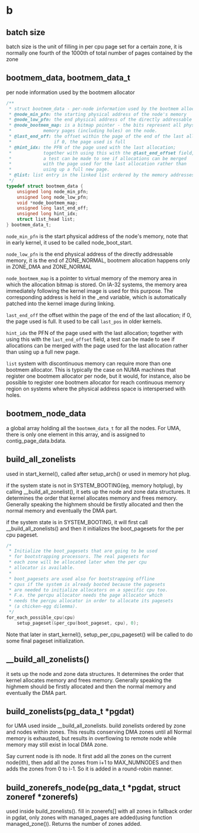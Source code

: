 # b

## batch size
batch size is the unit of filling in per cpu page set for a certain zone, it is normally one fourth of the 1000th of total number of pages contained by the zone


## bootmem_data, bootmem_data_t
per node information used by the bootmem allocator
```c
/**
 * struct bootmem_data - per-node information used by the bootmem allocator
 * @node_min_pfn: the starting physical address of the node's memory
 * @node_low_pfn: the end physical address of the directly addressable memory
 * @node_bootmem_map: is a bitmap pointer - the bits represent all physical
 *		      memory pages (including holes) on the node.
 * @last_end_off: the offset within the page of the end of the last allocation;
 *                if 0, the page used is full
 * @hint_idx: the PFN of the page used with the last allocation;
 *            together with using this with the @last_end_offset field,
 *            a test can be made to see if allocations can be merged
 *            with the page used for the last allocation rather than
 *            using up a full new page.
 * @list: list entry in the linked list ordered by the memory addresses
 */
typedef struct bootmem_data {
	unsigned long node_min_pfn;
	unsigned long node_low_pfn;
	void *node_bootmem_map;
	unsigned long last_end_off;
	unsigned long hint_idx;
	struct list_head list;
} bootmem_data_t;
```

`node_min_pfn` is the start physical address of the node's memory, note that in early kernel, it used to be called node_boot_start.

`node_low_pfn` is the end physical address of the directly addressable memory, it is the end of ZONE_NORMAL, bootmem allocation happens only in ZONE_DMA and ZONE_NORMAL

`node_bootmem_map` is a pointer to virtual memory of the memory area in which the allocation bitmap is stored. On IA-32 systems, the memory area immediately following the kernel image is used for this purpose. The corresponding address is held in the _end variable, which is automatically patched into the kernel image during linking.

`last_end_off` the offset within the page of the end of the last allocation; if 0, the page used is full. It used to be call `last_pos` in older kernels.

`hint_idx` the PFN of the page used with the last allocation; together with using this with the `last_end_offset` field, a test can be made to see if allocations can be merged with the page used for the last allocation rather than using up a full new page.

`list` system with discontinuous memory can require more than one bootmem allocator. This is typically the case on NUMA machines that register one bootmem allocator per node, but it would, for instance, also be possible to register one bootmem allocator for reach continuous memory region on systems where the physical address space is interspersed with holes.



## bootmem_node_data
a global array holding all the `bootmem_data_t` for all the nodes. For UMA, there is only one element in this array, and is assigned to contig_page_data.bdata.





## build_all_zonelists
used in start_kernel(), called after setup_arch() or used in memory hot plug.


if the system state is not in SYSTEM_BOOTING(eg, memory hotplug), by calling __build_all_zonelist(), it sets up the node and zone data structures. It determines the order that kernel allocates memory and frees memory. Generally speaking the highmem should be firstly allocated and then the normal memory and eventually the DMA part.

if the system state is in SYSTEM_BOOTING, it will first call __build_all_zonelists() and then it initializes the boot_pagesets for the per cpu pageset.

```c
/*
 * Initialize the boot_pagesets that are going to be used
 * for bootstrapping processors. The real pagesets for
 * each zone will be allocated later when the per cpu
 * allocator is available.
 *
 * boot_pagesets are used also for bootstrapping offline
 * cpus if the system is already booted because the pagesets
 * are needed to initialize allocators on a specific cpu too.
 * F.e. the percpu allocator needs the page allocator which
 * needs the percpu allocator in order to allocate its pagesets
 * (a chicken-egg dilemma).
 */
for_each_possible_cpu(cpu)
    setup_pageset(&per_cpu(boot_pageset, cpu), 0);
```

Note that later in start_kernel(), setup_per_cpu_pageset() will be called to do some final pageset initialization.

## __build_all_zonelists()
it sets up the node and zone data structures. It determines the order that kernel allocates memory and frees memory. Generally speaking the highmem should be firstly allocated and then the normal memory and eventually the DMA part.

## build_zonelists(pg_data_t *pgdat) 
for UMA
used inside __build_all_zonelists. build zonelists ordered by zone and nodes within zones. This results conserving DMA zones until all Normal memory is exhausted, but results in overflowing to remote node while memory may still exist in local DMA zone.

Say current node is ith node. It first add all the zones on the current node(ith), then add all the zones from i+1 to  MAX_NUMNODES and then adds the zones from 0 to i-1. So it is added in a round-robin manner.

## build_zonerefs_node(pg_data_t *pgdat, struct zoneref *zonerefs)
used inside build_zonelists(). fill in zonerefs[] with all zones in fallback order in pgdat, only zones with managed_pages are added(using function managed_zone()). Returns the number of zones added.